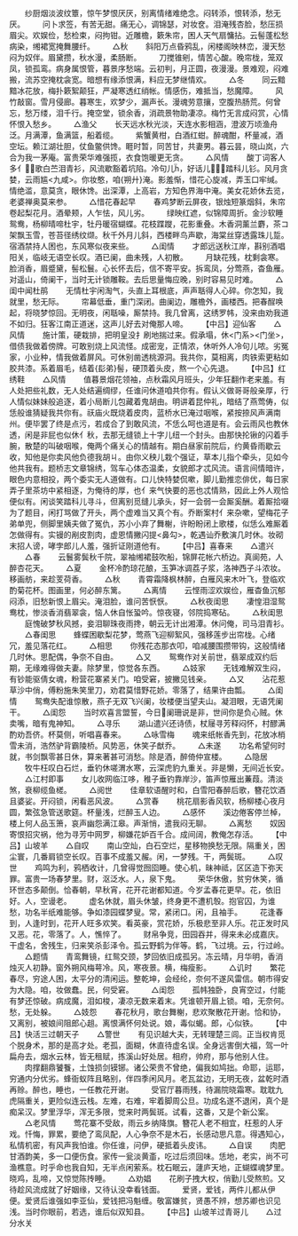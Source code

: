 <!-- { "loadSidebar": true } -->
　　纱厨烟淡波纹簟，惊午梦恨厌厌，别离情绪难绝念。闷转添，恨转添，愁无厌。
　　问卜求签，有苦无甜。痛无心，调锦瑟，对妆奁。泪淹残杏脸，愁压损眉尖。欢娱俭，愁检束，闷拘钳。近雕檐，簌朱帘，困人天气扇慵拈。云髻蓬松愁病染，缃裙宽掩舞腰纤。
　　△秋
　　斜阳万点昏鸦乱，闲楼阁映林峦，漫天愁闷为奴伴。眉黛攒，秋水漫，柔肠断。
　　刀搅锥剜，情苦心酸。晚帘栊，笼双凤，锁孤鸾。病身属恨管，暮景序愁端。云初判，月正圆，夜漫漫。景难观，闷难搬，流苏空掩枕衾宽。暗想有缘添恨满，料应无梦继情欢。
　　△冬
　　同云黯黯冰花放，梅扑簌絮颠狂，严凝寒透红绡帐。情感伤，难抵当，愁魔障。
　　风竹敲窗。雪月侵廊。暮寒生，欢梦少，漏声长。漫魂劳意攘，空腹热肠荒。何曾忘，愁万缕，泪千行。掩空堂，锁余香，消疏景物助凄凉。梅竹无言成闷赏，心情怀恨入愁乡。
　　△渔父
　　长天远水秋光淡，天连水影相涵，澄波万顷渔舟泛。月满潭，鱼满篮，船着缆。
　　紫蟹黄柑，白酒红蚶。醉魂酣，杯量减，酒空坛。赖江湖壮胆，仗鱼鳖供馋。睚时暂，同苦甘，共妻男。暮云昙，晓山岚，六合为我一茅庵。富贵荣华难强揽，衣食饱暖更无贪。
　　△风情
　　酸丁词客人多亻，歌白苎泪青衫，风流歇豁着坑陷。冷句儿，好话儿，踏科儿钐。风月贪婪，云雨尴<九咸>。你妆憨，咱{朔廾}淹。影羞惭，惜花心旋减，弄玉口牢缄。情绝滥，意莫贪，眼休馋。出深潭，上高岩，方知色界海中淹。美女花娇休去览，老婆禅奥莫来参。
　　△惜花春起早
　　春鸡梦断云屏夜，银烛短篆烟斜，朱帘卷起梨花月。酒晕颊，人乍怯，风儿劣。
　　绿映红遮，似锦障周折。金沙软睡鸳鸯，杨柳晴啼杜宇，牡丹暖宿蝴蝶。花枝蹀躞，花影重叠。木香洞薰兰麝，茶コ架飘玉雪，苍苔径绣纹缬。秋千外月儿斜，西楼畔鸟声歇，海棠丝穿透露珠儿踅。宿酒禁持人困也，东风寒似夜来些。
　　△闺情
　　才郎远送秋江岸，斟别酒唱阳关，临岐无语空长叹。酒已阑，曲未残，人初散。
　　月缺花残，枕剩衾寒。脸消香，眉蹙黛，髻松鬟。心长怀去后，信不寄平安。拆鸾凤，分莺燕，杳鱼雁。对遥山，倚阑干，当时无计锁雕鞍。去后思量悔应晚，别时容易见时难。
　　△闺中闻杜鹃
　　无情杜宇闲淘气，头直上耳根底，声声聒得人心碎。你怎知，我就里，愁无际。
　　帘幕低垂，重门深闭。曲阑边，雕檐外，画楼西。把春酲唤起，将晓梦惊回。无明夜，闲聒噪，厮禁持。我几曾离，这绣罗帏，没来由劝我道不如归。狂客江南正道迷，这声儿好去对俺那人啼。
　　【中吕】迎仙客
　　△风情
　　施计策，硬栽排，把明皇没扌刷地揣过来。假承塌，休<门系><门坐>，借债我做着傍牌。可敢别烧上风流怪。成密宠，正情浓，休听外人冷句儿哝。劣冤家，小业种，情我做着屏风。可休别凿透桃源洞。我共你，莫相离，肉铁索更粘如胶共漆。系着眉毛，结着{髟弟}髻，硬顶着头皮，熬一个心先退。
　　【中吕】红绣鞋
　　△风情
　　值暮景烟花领袖，点秋霜风月班头，少年狂翻作老来羞。有人处把些礼数，无人处结遍绸缪，任谁问休道咱共你有。假认义做哥哥般亲厚，行人情似妹妹般追逐，着小局断儿包藏着鬼胡由。明讲着昆仲礼，暗结了燕莺俦，似恁般谁猜疑我共你有。祆庙火既烧着皮肉，蓝桥水已淹过咽喉，紧按捺风声满南州。便毕罢了终是点污，若成合了到敢风流，不恁么呵也道是有。会云雨风也教休透，闲是非屁也似休亻秋，去那无缝锁上十字儿纽一个封头。由那快抡锹的闪着手腕，散楚的叫破咽喉，俺两个痛关心的情越有。期白昼家前院后，约黄昏雨歇云收，知他是你卖风他负德我胡ㄐ。由你义秧儿栽个强证，草本儿指个牵头，见如今他共我有。题桥志文章锦绣，驾车心体态温柔，女貌郎才忒风流。语言间情暗许，眼色内意相投，两个委实无人道做有。口儿快特婪侃嗽，脚儿勤推恋俳优，每日家弄子里茶坊中紧相逐，为俺待的厚，也亻来气快要的恶也忒情熟，因此上外人观恰便似有。闲谈笑踏科儿寻斗，但离别觅缝儿承头，好一会弱一会厮奚酬。着厮拾啜为了题目，闲打骂做了开头，两个虚难当又真个有。乔断案村亻来杂嗽，望梅花子弟单兜，侧脚里姨夫做了冤仇，苏小小弃了舞榭，许盼盼闭上歌楼，似恁么难厮着怎做得有。实镘的剐皮割肉，虚恩情撇闪提<鼻勾>，乾遇讪乔敷演几时休。妆砌末招人谤，哮孛郎儿人羞，强折证刚道他有。
　　【中吕】喜春来
　　△遣兴
　　△春
　　云鬟雾鬓秋千院，翠袖缃裙鼓吹船，锦屏花帐六桥边。真阆苑，人醉杏花天。
　　△夏
　　金杯冷酌琼花酿，玉笋冰调荔子浆，洛神西子斗浓妆。移画舫，来趁芰荷香。
　　△秋
　　青霄霜降枫林醉，白雁风来木叶飞，登临欢酌菊花杯。图画里，何必醉东篱。
　　△离情
　　云悭雨涩欢娱俭，雁杳鱼沉郁闷添，旧愁新恨上眉尖。淹泪脸，谁问苦恹恹。
　　△秋夜闺思
　　凄惶泪湿鸳鸯枕，惨淡香消翡翠衾，恼人休自怅蛩吟。惊夜寝，邻院捣寒砧。
　　△秋闺思
　　庭愧破梦秋风撼，妾泪聊珠夜雨搀，朝云无计出湘潭。休问俺，司马泪青衫。
　　△春闺思
　　蜂蝶困歇梨花梦，莺燕飞迎柳絮风，强移莲步出帘栊。心绪冗，羞见落花红。
　　△相思
　　你残花态那衣叩，咱减腰围攒带钩，这般情绪几时休。思配偶，争奈不自由。
　　△又
　　鸳鸯作对关前世，翡翠成双约后期，无缘难得做夫妻。除梦里，惊觉各东西。
　　△妓家
　　无钱难解双生闷，有钞能驱倩女魂，粉营花寨紧关门。咱受窘，披撇见钱亲。
　　△又
　　沾花惹草沙中俏，傅粉施朱笑里刀，劝君莫惜野花娇。零落了，结果许由瓢。
　　△闺情
　　鸳鸯失配谁惊散，燕子无双飞兴阑，妆楼便当望夫山。凝泪眼，无语凭阑干。
　　△闺怨
　　当时欢喜言盟誓，今日阑珊说是非，世间你是负心贼。休卖嘴，暗有鬼神知。
　　△寻乐
　　湖山遣兴还诗债，杖屦寻芳释闷怀，村醪满酌劝吾侪。杯莫侧，听唱喜春来。
　　△咏雪梅
　　魂来纸帐香先到，花放冰梢雪未消，浩然驴背霸陵桥。风势恶，休笑子猷乔。
　　△未遂
　　功名希望何时就，书剑飘零甚日休，算来著甚可消愁。除是酒，醉倚仲宣楼。
　　△隐居
　　牧牛枉叹白石烂，垂钓休嗟渭水寒，云深虎豹九重关。非是懒，无间近长安。
　　△江村即事
　　女儿收网临江哆，稚子垂钓靠岸沙，笛声惊雁出蒹葭。清淡煞，衰柳缆鱼槎。
　　△阅世
　　佳章软语醒时和，白雪阳春醉后歌，簪花饮酒且婆娑。开闷锁，闲看恶风波。
　　△赏春
　　桃花扇影香风软，杨柳楼心夜月圆，繁弦急管送歌筵。杯量浅，烂醉玉人边。
　　△感怀
　　溪边倦客停兰棹，楼上何人品玉箫，哀声幽怨满江皋。声渐悄，遣我闷无聊。
　　△离愁
　　奴因寄恨招灾祸，他为寻芳中网罗，柳嫌花妒百千合。成间阔，教俺怎存活。
　　【中吕】山坡羊
　　△自叹
　　南山空灿，白石空烂，星移物换愁无限。隔重关，困尘寰，几番肩锁空长叹。百事不成羞又赧。闲，一梦残。干，两鬓斑。
　　△叹世
　　鸡鸣为利，鸦栖收计，几曾得觉囫囵睡。使心机，昧神祗，区区造下弥天罪。富贵一场春梦里。财，沤泛水。人，泉下鬼。
　　荣华休傲，贫穷休笑，循环世态多颠倒。恰春朝，早秋宵，花开花谢都知道。今岁孟春花更早。花，依旧好。人，空谩老。
　　虚名休就，眉头休皱，终身更不遭机彀。抱官囚，为谁愁，功名半纸难能够。争如漆园蝶梦叟。常，紧闭口。闲，且袖手。
　　花逢春到，人逢时到，花开人旺多欢笑。看英豪，赏花娇，乐极悲至非人乐。花正发时风又恶。花，零落了。人，憔悴了。
　　财帛争竞，田园吞并，得来未必成嘉庆。干虚名，舍残生，归来笑杀彭泽令。孤云野鹤为伴等。鹤，飞过境。云，行过岭。
　　△题情
　　青鸾舞镜，红鸳交颈，梦回依旧成孤另。冻云晴，月华明，香消烛灭人初静。窗外朔风梅萼冷。风，寒夜景。横，梅瘦影。
　　△讥时
　　繁花春尽，穷途人困，太平分的清闲运。整乾坤，会经纶，奈何不遂风雷信。朝市得安为大隐。咱，妆做蠢。民，何受窘。
　　△闺怨
　　孤帏独卧，良宵空过，付能有梦还惊破。病成魔，泪如梭，凄凉无数来着末。凭谁顿开眉上锁。咱，无奈何。愁，无处躲。
　　△妓怨
　　春花秋月，歌台舞榭，悲欢聚散花开谢。恰和协，又离别，被娘间阻郎心趄。离恨满怀何处说。娘，毒似蝎。郎，心似铁。
　　【中吕】快活三过朝天子
　　△警世
　　有见识越大夫，无转理楚三闾。正当权肯觅个脱身术，那的是高才处。老孤，面糊，休直待虚名误。全身远害倒大福，驾一叶扁舟去，烟水云林，皆无租赋，拣溪山好处居。相府，帅府，那与他别人住。
　　肉撑翻鼎饕餮，土蚀损剑镆铘。诸公荣贵不曾绝，偏我如鸠拙。命耶，运耶，穷通内分优劣。蜂衙蚁阵且略别，伴四季闲风月。老瓦盆边，无明无夜，盆乾时酒再赊。醉也，睡也，一任教花开谢。
　　受官厅暮雨残，待漏院晓霜寒。耽耽九虎隔重关，更险似连云栈。左难，右难，牢着脚周公旦。功成名遂不退闲，真个是痴呆汉。梦里浮华，浑无多限，觉来时两鬓斑。试看，这番，又是个新公案。
　　△老风情
　　莺花寨不受敌，雨云乡纳降旗。簪花人老不相宜，枉惹的人牙戏。忏悔，罪累，要绝了鸾凤配，人心争奈不是木石，长感动思凡意。得遇知心，私情机密，有风声我怕谁。你任谁，问伊，硬抵着头皮讳。
　　△自误
　　肉肥甘酒韵美，多一口便伤食。家传一瓮淡黄齑，吃过后须回味。恁地，老实，尚不可渔樵意。时乎命也我自知，无半点闲萦系。枕石眠云，蘧庐天地，正蝴蝶魂梦里。晓鸡，乱啼，又惊觉陈抟睡。
　　△劝娼
　　花刷子拽大权，俏勤儿受熬煎。又待趁风流成就了好姻缘，又待认没幸看钱面。
　　爱贤，爱钱，两件儿都从伊便。爱贤后谁强如李亚仙，爱钱把冯魁缠。敬富嫌贫，贤愚不辨，想苏卿也识见浅。当时你眼前，若选，谁后似双知县。
　　【中吕】山坡羊过青哥儿
　　△过分水关
